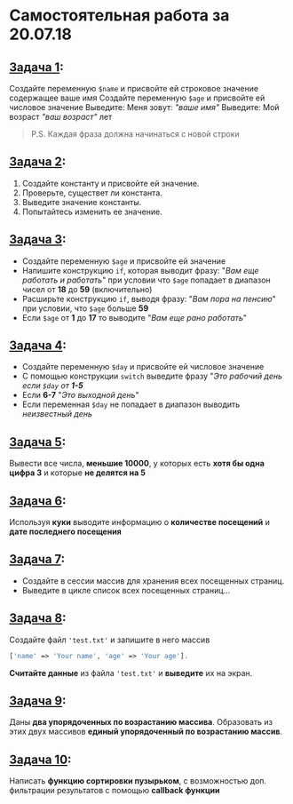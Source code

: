 Самостоятельная работа за 20.07.18
==================================
## [Задача 1](index.php):
Создайте переменную `$name` и присвойте ей строковое значение содержащее ваше имя
Создайте переменную `$age` и присвойте ей числовое значение
Выведите: Меня зовут: *"ваше имя"*
Выведите: Мой возраст *"ваш возраст"* лет
> P.S. Каждая фраза должна начинаться с новой строки


## [Задача 2](task2.php):
  1. Создайте константу и присвойте ей значение.
  2. Проверьте, существет ли константа.
  3. Выведите значение константы.
  4. Попытайтесь изменить ее значение.


## [Задача 3](task3.php):
  - Создайте переменную `$age` и присвойте ей значение
  - Напишите конструкцию `if`, которая выводит фразу:
"*Вам еще работать и работать*" при условии что `$age` попадает в диапазон чисел от **18** до **59** (включительно)
  - Расширьте конструкцию `if`, выводя фразу: "*Вам пора на пенсию*" при условии, что `$age` больше **59**
  - Если `$age` от **1** до **17** то выводите "*Вам еще рано работать*"


## [Задача 4](task4.php):
  - Создайте переменную `$day` и присвойте ей числовое значение
  - С помощью конструкции `switch` выведите фразу "*Это рабочий день если `$day` от **1-5***
  - Если **6-7** "*Это выходной день*"
  - Если переменная `$day` не попадает в диапазон выводить *неизвестный день*

## [Задача 5](task5.php): 
Вывести все числа, **меньшие 10000**, у которых есть **хотя бы одна цифра 3** и которые **не делятся на 5**

## [Задача 6](task6.php): 
Используя **куки** выводите информацию о **количестве посещений** и **дате последнего посещения**

## [Задача 7](task7.php): 
  - Создайте в сессии массив для хранения всех посещенных страниц.
  - Выведите в цикле список всех посещенных страниц...

## [Задача 8](task8.php): 
Создайте файл `'test.txt'` и запишите в него массив
```php
['name' => 'Your name', 'age' => 'Your age']. 
```
**Считайте данные** из файла `'test.txt'` и **выведите** их на экран.

## [Задача 9](task9.php):
Даны **два упорядоченных по возрастанию массива**. Образовать из этих двух массивов **единый упорядоченный по возрастанию массив**.

## [Задача 10](task10.php): 
Написать **функцию сортировки пузырьком**, с возможностью доп. фильтрации результатов с помощью **callback функции**